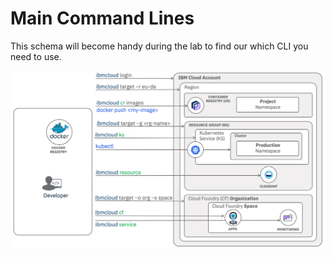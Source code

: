 # Main Command Lines

This schema will become handy during the lab to find our which CLI you need to use.

![](./images/cli-main-cmds.png)